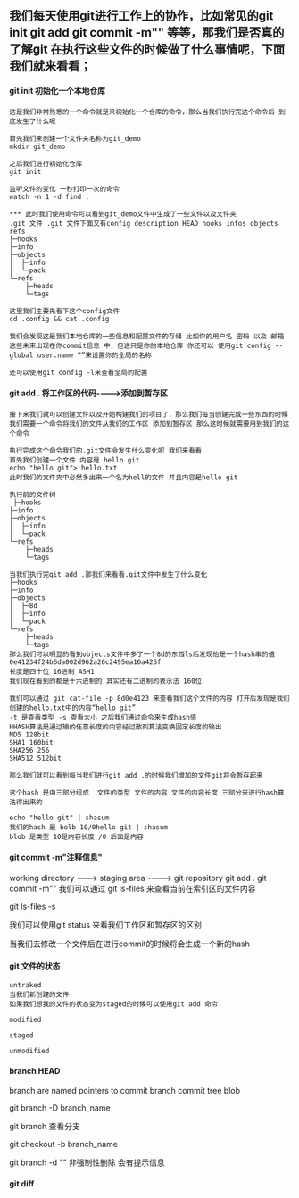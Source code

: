 ## 我们每天使用git进行工作上的协作，比如常见的git init git add git commit -m"" 等等，那我们是否真的了解git 在执行这些文件的时候做了什么事情呢，下面我们就来看看；

#### git init 初始化一个本地仓库
    这是我们非常熟悉的一个命令就是来初始化一个仓库的命令，那么当我们执行完这个命令后 到底发生了什么呢

    首先我们来创建一个文件夹名称为git_demo
    mkdir git_demo

    之后我们进行初始化仓库
    git init

    监听文件的变化 一秒打印一次的命令
    watch -n 1 -d find .

    *** 此时我们使用命令可以看到git_demo文件中生成了一些文件以及文件夹
    .git 文件 .git 文件下面又有config description HEAD hooks infos objects refs
    ├─hooks
    ├─info
    ├─objects
    │  ├─info
    │  └─pack
    └─refs
        ├─heads
        └─tags

    这里我们主要先看下这个config文件
    cd .config && cat .config

    我们会发现这是我们本地仓库的一些信息和配置文件的存储 比如你的用户名 密码 以及 邮箱 这些未来出现在你commit信息 中，但这只是你的本地仓库 你还可以 使用git config --global user.name “”来设置你的全局的名称 

    还可以使用git config -l来查看全局的配置


#### git add . 将工作区的代码---->添加到暂存区
    接下来我们就可以创建文件以及开始构建我们的项目了，那么我们每当创建完成一些东西的时候 我们需要一个命令将我们的文件从我们的工作区 添加到暂存区 那么这时候就需要用到我们的这个命令

    执行完成这个命令我们的.git文件会发生什么变化呢 我们来看看
    首先我们创建一个文件 内容是 hello git
    echo "hello git"> hello.txt
    此时我们的文件夹中必然多出来一个名为hell的文件 并且内容是hello git

    执行前的文件树
     ├─hooks
    ├─info
    ├─objects
    │  ├─info
    │  └─pack
    └─refs
        ├─heads
        └─tags
    
    当我们执行完git add .那我们来看看.git文件中发生了什么变化
    ├─hooks
    ├─info
    ├─objects
    │  ├─8d
    │  ├─info
    │  └─pack
    └─refs
        ├─heads
        └─tags
    那么我们可以明显的看到objects文件中多了一个8d的东西ls后发现他是一个hash串的值
    0e41234f24b6da002d962a26c2495ea16a425f
    长度是四十位 16进制 ASH1
    我们现在看到的都是十六进制的 其实还有二进制的表示法 160位

    我们可以通过 git cat-file -p 8d0e4123 来查看我们这个文件的内容 打开后发现是我们创建的hello.txt中的内容“hello git”
    -t 是查看类型 -s 查看大小 之后我们通过命令来生成hash值
    HHASH算法是通过输的任意长度的内容经过散列算法变换固定长度的输出 
    MD5 128bit
    SHA1 160bit
    SHA256 256
    SHA512 512bit

    那么我们就可以看到每当我们进行git add .的时候我们增加的文件git将会暂存起来 

    这个hash 是由三部分组成  文件的类型 文件的内容 文件的内容长度 三部分来进行hash算法得出来的

    echo "hello git" | shasum
    我们的hash 是 bolb 10/0hello git | shasum
    blob 是类型 10是内容长度 /0 后面是内容

   


#### git commit -m"注释信息"

 working directory ---> staging area ----> git repository
                  git add .         git commit -m""
我们可以通过 git ls-files 来查看当前在索引区的文件内容

git ls-files -s

我们可以使用git status 来看我们工作区和暂存区的区别

当我们去修改一个文件后在进行commit的时候将会生成一个新的hash


#### git 文件的状态
    untraked
    当我们新创建的文件
    如果我们想我的文件的状态变为staged的时候可以使用git add 命令

    modified

    staged

    unmodified


#### branch HEAD
branch are named pointers to commit
branch commit tree blob

git branch -D branch_name

git branch  查看分支

git checkout -b branch_name

git branch -d "" 非强制性删除 会有提示信息

#### git diff

